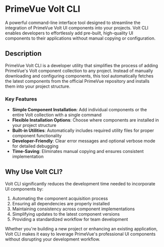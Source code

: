 # PrimeVue Volt CLI

A powerful command-line interface tool designed to streamline the integration of PrimeVue Volt UI components into your projects. Volt CLI enables developers to effortlessly add pre-built, high-quality UI components to their applications without manual copying or configuration.

## Description

PrimeVue Volt CLI is a developer utility that simplifies the process of adding PrimeVue's Volt component collection to any project. Instead of manually downloading and configuring components, this tool automatically fetches the latest components from the official PrimeVue repository and installs them into your project structure.

### Key Features

-   **Simple Component Installation**: Add individual components or the entire Volt collection with a single command
-   **Flexible Installation Options**: Choose where components are installed in your project structure
-   **Built-in Utilities**: Automatically includes required utility files for proper component functionality
-   **Developer-Friendly**: Clear error messages and optional verbose mode for detailed debugging
-   **Time-Saving**: Eliminates manual copying and ensures consistent implementation

## Why Use Volt CLI?

Volt CLI significantly reduces the development time needed to incorporate UI components by:

1. Automating the component acquisition process
2. Ensuring all dependencies are properly installed
3. Maintaining consistency across component implementations
4. Simplifying updates to the latest component versions
5. Providing a standardized workflow for team development

Whether you're building a new project or enhancing an existing application, Volt CLI makes it easy to leverage PrimeVue's professional UI components without disrupting your development workflow.
